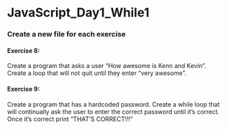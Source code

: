# JavaScript_Day1_While1
### Create a new file for each exercise

#### Exercise 8:
Create a program that asks a user “How awesome is Kenn and Kevin”. Create a loop that will not quit until they enter “very awesome”.

#### Exercise 9:
Create a program that has a hardcoded password. Create a while loop that will continually ask the user to enter the correct password until it’s correct. Once it’s correct print “THAT’S CORRECT!!!”
